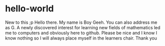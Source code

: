 # hello-world
New to this ;p
    Hello there. My name is Boy Geeh. You can also address me as G. A newly discovered interest for learning new fields of mathematics led me to computers and obviously here to github. Please be nice and I know I know nothing so I will always place myself in the learners chair. Thank you
